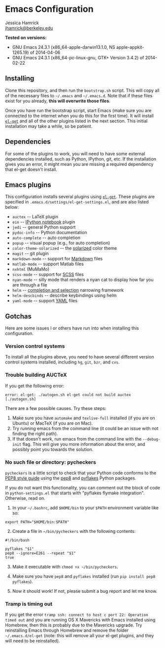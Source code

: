# Emacs Configuration

Jessica Hamrick  
jhamrick@berkeley.edu

**Tested on versions:**
* GNU Emacs 24.3.1 (x86_64-apple-darwin13.1.0, NS apple-appkit-1265.19) of 2014-04-06
* GNU Emacs 24.3.1 (x86_64-pc-linux-gnu, GTK+ Version 3.4.2) of 2014-02-22

## Installing

Clone this repository, and then run the `bootstrap.sh` script. This
will copy all of the necessary files to `~/.emacs` and
`~/.emacs.d`. Note that if these files exist for you already, **this
will overwrite those files**.

Once you have run the bootstrap script, start Emacs (make sure you are
connected to the internet when you do this for the first time). It
will install [`el-get`](https://github.com/dimitri/el-get) and all of
the other plugins listed in the next section. This initial
installation may take a while, so be patient.

## Dependencies

For some of the plugins to work, you will need to have some external
dependencies installed, such as Python, IPython, git, etc. If the
installation gives you an error, it might mean you are missing a
required dependency that el-get doesn't install.

## Emacs plugins

This configuration installs several plugins using
[`el-get`](https://github.com/dimitri/el-get). These plugins are
specified in `.emacs.d/settings/el-get-settings.el`, and are also
listed below:

* `auctex` -- LaTeX plugin
* `ein` -- [IPython notebook](http://ipython.org/notebook) plugin
* `jedi` -- general Python support
* `pydoc-info` -- Python documentation
* `auto-complete` -- auto completion
* `popup` -- visual popup (e.g., for auto completion)
* `color-theme-solarized` -- the [solarized](http://ethanschoonover.com/solarized) color theme
* `magit` -- git plugin
* `markdown-mode` -- support for [Markdown](http://daringfireball.net/projects/markdown/) files
* `matlab-mode` -- support Matlab files
* `nxhtml` (MuMaMo)
* `scss-mode` -- support for [SCSS](http://sass-lang.com/) files
* `nyan-mode` -- silly mode that renders a nyan cat to display how far
  you are through a file
* `helm` -- [completion and selection](https://github.com/emacs-helm/helm) narrowing framework
* `helm-descbinds` -- describe keybindings using helm
* `yaml-mode` -- support [YAML](https://github.com/yoshiki/yaml-mode) files

## Gotchas

Here are some issues I or others have run into when installing this configuration.

### Version control systems

To install all the plugins above, you need to have several different version control systems installed, including `hg`, `git`, `bzr`, and `cvs`.

### Trouble building AUCTeX

If you get the following error:

`error: el-get: ./autogen.sh el-get could not build auctex [./autogen.sh]`

There are a few possible causes. Try these steps:

1. Make sure you have `automake` and `texlive-full` installed (if you are on Ubuntu) or MacTeX (if you are on Mac).
2. Try running emacs from the command line (it could be an issue with not finding the right path).
3. If that doesn't work, run emacs from the command line with the `--debug-init` flag. This will give you more information about the error, and possibly point you towards the solution.

### No such file or directory: pycheckers

`pycheckers` is a little script to check that your Python code
conforms to the
[PEP8 style guide](http://legacy.python.org/dev/peps/pep-0008/) using
the [pep8](https://pypi.python.org/pypi/pep8) and
[pyflakes](https://pypi.python.org/pypi/pyflakes/0.8.1) Python
packages.

If you do not want this functionality, you can comment out the block
of code in `python-settings.el` that starts with "pyflakes flymake
integration". Otherwise, read on.

1. In your `~/.bashrc`, add `$HOME/bin` to your `$PATH` environment variable like so:
  
  ```
  export PATH="$HOME/bin:$PATH"
  ```

2. Create a file in `~/bin/pycheckers` with the following contents:

  ```
  #!/bin/bash
  
  pyflakes "$1"
  pep8 --ignore=E261 --repeat "$1"
  true
  ```

3. Make it executable with `chmod +x ~/bin/pycheckers`.

4. Make sure you have `pep8` and `pyflakes` installed (run `pip
   install pep8 pyflakes`).

5. Now it should work! If not, please submit a bug report and let me
   know.

### Tramp is timing out

If you get the error `tramp ssh: connect to host c port 22: Operation timed out` and you are running OS X Mavericks with Emacs installed using Homebrew, then this is probably due to the Mavericks upgrade. Try reinstalling Emacs through Homebrew and remove the folder `~/.emacs.d/el-get` (note: this will remove all your el-get plugins, and they will need to be reinstalled).
